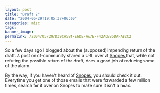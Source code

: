 ```yaml
---
layout: post
title: "Draft 2"
date: "2004-05-29T19:05:37+06:00"
categories: misc 
tags: 
banner_image: 
permalink: /2004/05/29/D39CA584-E6DE-AA7E-F42A6E85DAFAB2C2
---
```


So a few days ago I blogged about the (supposed) impending return of the draft. A post on cf-community shared a URL over at <a href="http://www.snopes.com/politics/military/draft.asp">Snopes </a> that, while not refuting the possible return of the draft, does a good job of reducing some of the alarm.

By the way, if you haven't heard of <a href="http://www.snopes.com">Snopes</a>, you should check it out. Everytime you get one of those emails that were forwarded a few million times, search for it over on Snopes to make sure it isn't a hoax.